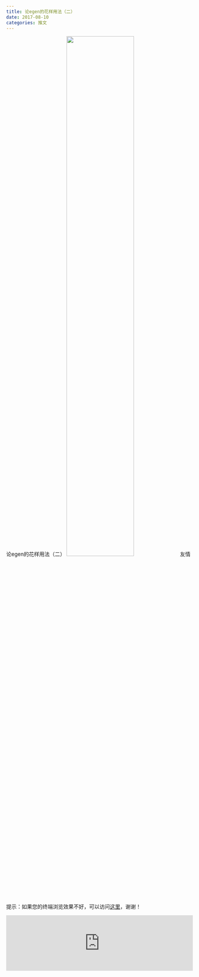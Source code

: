 ```yaml
---
title: 论egen的花样用法（二）
date: 2017-08-10
categories: 推文
---
```

论egen的花样用法（二）
<img src="http://mmbiz.qpic.cn/mmbiz_jpg/ACviaWTBFxhbtMmIbWlRf53WUwwpwPqZ6QUicmdPCAUTCjHNVSUMzicZhh3uevBLNSzHyK9P6WBeJTrQ9gBzicNjoQ/0?wx_fmt=jpeg" style="width: 60%; height: auto;"/><!--more-->
友情提示：如果您的终端浏览效果不好，可以访问[这里](https://stata-club.github.io/stata_article/2017-08-10.html)，谢谢！
<iframe src="https://stata-club.github.io/stata_article/2017-08-10.html" id="iframepage" frameborder="0" scrolling="no" marginheight="0" marginwidth="0" width="100%" onLoad="iFrameHeight()"></iframe>
<script type="text/javascript" language="javascript">
function iFrameHeight() {
var ifm= document.getElementById("iframepage");
var subWeb = document.frames ? document.frames["iframepage"].document : ifm.contentDocument;   
if(ifm != null && subWeb != null) {
 ifm.height = subWeb.body.scrollHeight;
} 
} 
</script> 
